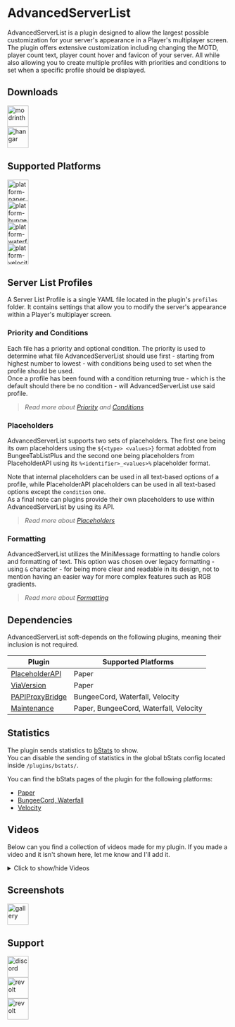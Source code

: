 # AdvancedServerList

AdvancedServerList is a plugin designed to allow the largest possible customization for your server's appearance in a Player's multiplayer screen.  
The plugin offers extensive customization including changing the MOTD, player count text, player count hover and favicon of your server. All while also allowing you to create multiple profiles with priorities and conditions to set when a specific profile should be displayed.

## Downloads

<a href="https://modrinth.com/plugin/advancedserverlist" target="_blank">
  <img src="https://cdn.jsdelivr.net/gh/Andre601/devins-badges@13e0142/assets/compact/available/modrinth_vector.svg" height="48" alt="modrinth" title="Available on Modrinth">
</a>
<br>
<a href="https://hangar.papermc.io/Andre_601/AdvancedServerList" target="_blank">
  <img src="https://cdn.jsdelivr.net/gh/Andre601/devins-badges@13e0142/assets/compact/available/hangar_vector.svg" height="48" alt="hangar" title="Available on Hangar">
</a>

## Supported Platforms

<a href="https://papermc.io" target="_blank">
  <img src="https://cdn.jsdelivr.net/npm/@intergrav/devins-badges@3/assets/compact/supported/paper_vector.svg" height="48" alt="platform-paper" title="Tested on Paper">
</a>
<br>
<a href="https://www.spigotmc.org" target="_blank">
  <img src="https://cdn.jsdelivr.net/npm/@intergrav/devins-badges@3/assets/compact/supported/bungeecord_vector.svg" height="48" alt="platform-bungeecord" title="Tested on BungeeCord">
</a>
<br>
<a href="https://www.papermc.io" target="_blank">
  <img src="https://cdn.jsdelivr.net/npm/@intergrav/devins-badges@3/assets/compact/supported/waterfall_vector.svg" height="48" alt="platform-waterfall" title="Tested on Waterfall">
</a>
<br>
<a href="https://velocitypowered.com" target="_blank">
  <img src="https://cdn.jsdelivr.net/npm/@intergrav/devins-badges@3/assets/compact/supported/velocity_vector.svg" height="48" alt="platform-velocity" title="Tested on Velocity">
</a>

## Server List Profiles

A Server List Profile is a single YAML file located in the plugin's `profiles` folder. It contains settings that allow you to modify the server's appearance within a Player's multiplayer screen.

### Priority and Conditions

Each file has a priority and optional condition. The priority is used to determine what file AdvancedServerList should use first - starting from highest number to lowest - with conditions being used to set when the profile should be used.  
Once a profile has been found with a condition returning true - which is the default should there be no condition - will AdvancedServerList use said profile.

> *Read more about [Priority](https://asl.andre601.ch/profiles/#priority) and [Conditions](https://asl.andre601.ch/profiles/#condition)*

### Placeholders

AdvancedServerList supports two sets of placeholders. The first one being its own placeholders using the `${<type> <values>}` format adobted from BungeeTabListPlus and the second one being placeholders from PlaceholderAPI using its `%<identifier>_<values>%` placeholder format.

Note that internal placeholders can be used in all text-based options of a profile, while PlaceholderAPI placeholders can be used in all text-based options except the `condition` one.  
As a final note can plugins provide their own placeholders to use within AdvancedServerList by using its API.

> *Read more about [Placeholders](https://asl.andre601.ch/profiles/placeholders/)*

### Formatting

AdvancedServerList utilizes the MiniMessage formatting to handle colors and formatting of text. This option was chosen over legacy formatting - using `&` character - for being more clear and readable in its design, not to mention having an easier way for more complex features such as RGB gradients.

> *Read more about [Formatting](https://asl.andre601.ch/profiles/formatting/)*

## Dependencies

AdvancedServerList soft-depends on the following plugins, meaning their inclusion is not required.

| Plugin                                                                  | Supported Platforms                    |
|-------------------------------------------------------------------------|----------------------------------------|
| [PlaceholderAPI](https://hangar.papermc.io/HelpChat/PlaceholderAPI)     | Paper                                  |
| [ViaVersion](https://hangar.papermc.io/ViaVersion/ViaVersion)           | Paper                                  |
| [PAPIProxyBridge](https://hangar.papermc.io/William278/PAPIProxyBridge) | BungeeCord, Waterfall, Velocity        |
| [Maintenance](https://hangar.papermc.io/kennytv/Maintenance)            | Paper, BungeeCord, Waterfall, Velocity |

## Statistics

The plugin sends statistics to [bStats](https://bstats.org) to show.  
You can disable the sending of statistics in the global bStats config located inside `/plugins/bstats/`.

You can find the bStats pages of the plugin for the following platforms:

- [Paper](https://bstats.org/plugin/bungeecord/AdvancedServerList/15584)
- [BungeeCord, Waterfall](https://bstats.org/plugin/bungeecord/AdvancedServerList/15585)
- [Velocity](https://bstats.org/plugin/velocity/AdvancedServerList/15587)

## Videos

Below can you find a collection of videos made for my plugin. If you made a video and it isn't shown here, let me know and I'll add it.

<details><summary>Click to show/hide Videos</summary>
<p>

Spanish Video by Ajneb97  
[![video thumbnail](https://img.youtube.com/vi/rIbljm_4HVI/0.jpg)](https://youtube.com/watch?v=rIbljm_4HVI)

</p>
</details>

## Screenshots

<a href="https://modrinth.com/plugin/advancedserverlist/gallery" target="_blank">
  <img src="https://cdn.jsdelivr.net/npm/@intergrav/devins-badges@3/assets/compact/documentation/modrinth-gallery_vector.svg" height="48" alt="gallery" title="Check out the Gallery">
</a>

## Support

<a href="https://discord.gg/MyPTjpsgGH" target="_blank">
  <img src="https://cdn.jsdelivr.net/npm/@intergrav/devins-badges@3/assets/compact/social/discord-singular_vector.svg" height="48" alt="discord" title="Join the M.O.S.S. Discord Server">
</a>
<br>
<a href="https://app.revolt.chat/invite/74TpERXA" target="_blank">
  <img src="https://cdn.jsdelivr.net/npm/@intergrav/devins-badges@3/assets/compact/social/revolt-singular_vector.svg" height="48" alt="revolt" title="Join my Revolt Server">
</a>
<br>
<a href="https://swiss.social/@andre_601" target="_blank">
  <img src="https://cdn.jsdelivr.net/npm/@intergrav/devins-badges@3/assets/compact/social/mastodon-singular_vector.svg" height="48" alt="revolt" title="Chat with me on Mastodon">
</a>